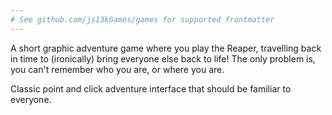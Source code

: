 ```yaml
---
# See github.com/js13kGames/games for supported frontmatter
---
```

A short graphic adventure game where you play the Reaper, travelling back in time to (ironically) bring everyone else back to life! The only problem is, you can't remember who you are, or where you are.

Classic point and click adventure interface that should be familiar to everyone.